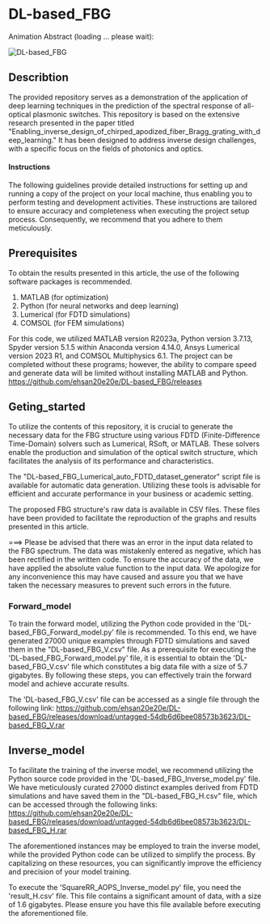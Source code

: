 # DL-based_FBG
Animation Abstract (loading ... please wait):

![DL-based_FBG](https://github.com/ehsan20e20e/DL-based_FBG/assets/106914575/6cab5469-7042-4331-be46-d561b3d2b96b)

## Describtion
The provided repository serves as a demonstration of the application of deep learning techniques in the prediction of the spectral response of all-optical plasmonic switches. This repository is based on the extensive research presented in the paper titled "Enabling_inverse_design_of_chirped_apodized_fiber_Bragg_grating_with_deep_learning." It has been designed to address inverse design challenges, with a specific focus on the fields of photonics and optics.
#### Instructions
The following guidelines provide detailed instructions for setting up and running a copy of the project on your local machine, thus enabling you to perform testing and development activities. These instructions are tailored to ensure accuracy and completeness when executing the project setup process. Consequently, we recommend that you adhere to them meticulously.
## Prerequisites
To obtain the results presented in this article, the use of the following software packages is recommended.
1) MATLAB (for optimization)
2) Python (for neural networks and deep learning)
3) Lumerical (for FDTD simulations)
4) COMSOL (for FEM simulations)
   
For this code, we utilized MATLAB version R2023a, Python version 3.7.13, Spyder version 5.1.5 within Anaconda version 4.14.0, Ansys Lumerical version 2023 R1, and COMSOL Multiphysics 6.1. The project can be completed without these programs; however, the ability to compare speed and generate data will be limited without installing MATLAB and Python.
https://github.com/ehsan20e20e/DL-based_FBG/releases

## Geting_started
To utilize the contents of this repository, it is crucial to generate the necessary data for the FBG structure using various FDTD (Finite-Difference Time-Domain) solvers such as Lumerical, RSoft, or MATLAB. These solvers enable the production and simulation of the optical switch structure, which facilitates the analysis of its performance and characteristics.

The "DL-based_FBG_Lumerical_auto_FDTD_dataset_generator" script file is available for automatic data generation. Utilizing these tools is advisable for efficient and accurate performance in your business or academic setting.

The proposed FBG structure's raw data is available in CSV files. These files have been provided to facilitate the reproduction of the graphs and results presented in this article.

===> Please be advised that there was an error in the input data related to the FBG spectrum. The data was mistakenly entered as negative, which has been rectified in the written code. To ensure the accuracy of the data, we have applied the absolute value function to the input data. We apologize for any inconvenience this may have caused and assure you that we have taken the necessary measures to prevent such errors in the future.

### Forward_model
To train the forward model, utilizing the Python code provided in the 'DL-based_FBG_Forward_model.py' file is recommended. To this end, we have generated 27000 unique examples through FDTD simulations and saved them in the "DL-based_FBG_V.csv" file. As a prerequisite for executing the 'DL-based_FBG_Forward_model.py' file, it is essential to obtain the 'DL-based_FBG_V.csv' file which constitutes a big data file with a size of 5.7 gigabytes. By following these steps, you can effectively train the forward model and achieve accurate results.

The 'DL-based_FBG_V.csv' file can be accessed as a single file through the following link: 
https://github.com/ehsan20e20e/DL-based_FBG/releases/download/untagged-54db6d6bee08573b3623/DL-based_FBG_V.rar

## Inverse_model
To facilitate the training of the inverse model, we recommend utilizing the Python source code provided in the 'DL-based_FBG_Inverse_model.py' file. We have meticulously curated 27000 distinct examples derived from FDTD simulations and have saved them in the "DL-based_FBG_H.csv" file, which can be accessed through the following links:
https://github.com/ehsan20e20e/DL-based_FBG/releases/download/untagged-54db6d6bee08573b3623/DL-based_FBG_H.rar

The aforementioned instances may be employed to train the inverse model, while the provided Python code can be utilized to simplify the process. By capitalizing on these resources, you can significantly improve the efficiency and precision of your model training.

To execute the 'SquareRR_AOPS_Inverse_model.py' file, you need the 'result_H.csv' file. This file contains a significant amount of data, with a size of 1.6 gigabytes. Please ensure you have this file available before executing the aforementioned file.
